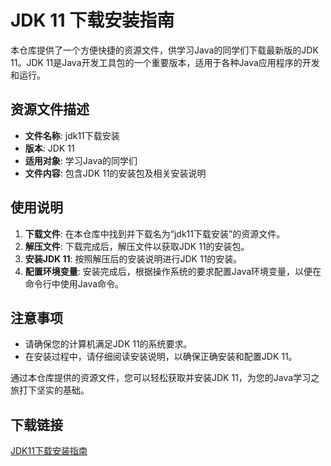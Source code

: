 # JDK 11 下载安装指南

本仓库提供了一个方便快捷的资源文件，供学习Java的同学们下载最新版的JDK 11。JDK 11是Java开发工具包的一个重要版本，适用于各种Java应用程序的开发和运行。

## 资源文件描述

- **文件名称**: jdk11下载安装
- **版本**: JDK 11
- **适用对象**: 学习Java的同学们
- **文件内容**: 包含JDK 11的安装包及相关安装说明

## 使用说明

1. **下载文件**: 在本仓库中找到并下载名为“jdk11下载安装”的资源文件。
2. **解压文件**: 下载完成后，解压文件以获取JDK 11的安装包。
3. **安装JDK 11**: 按照解压后的安装说明进行JDK 11的安装。
4. **配置环境变量**: 安装完成后，根据操作系统的要求配置Java环境变量，以便在命令行中使用Java命令。

## 注意事项

- 请确保您的计算机满足JDK 11的系统要求。
- 在安装过程中，请仔细阅读安装说明，以确保正确安装和配置JDK 11。

通过本仓库提供的资源文件，您可以轻松获取并安装JDK 11，为您的Java学习之旅打下坚实的基础。

## 下载链接

[JDK11下载安装指南](https://pan.quark.cn/s/334667a2d2ad)
